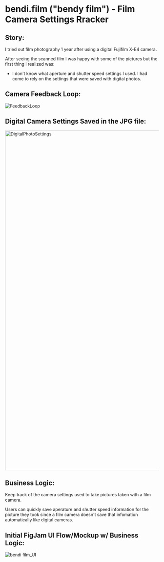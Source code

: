 # bendi.film ("bendy film") - Film Camera Settings Rracker

## Story:
I tried out film photography 1 year after using a digital Fujifilm X-E4 camera.

After seeing the scanned film I was happy with some of the pictures but the first thing I realized was:
- I don't know what aperture and shutter speed settings I used. I had come to rely on the settings that were saved with digital photos.

## Camera Feedback Loop:
![FeedbackLoop](https://github.com/user-attachments/assets/4920e6d8-f51a-414f-9f6b-d9d4dc64b6aa)

## Digital Camera Settings Saved in the JPG file:
<img width="1108" alt="DigitalPhotoSettings" src="https://github.com/user-attachments/assets/a3741817-92d4-4a2b-86a4-2be3d2c47dec" />

## Business Logic:
Keep track of the camera settings used to take pictures taken with a film camera.

Users can quickly save aperature and shutter speed information for the picture they took since a film camera doesn't save that infomation automatically like digital cameras.

## Initial FigJam UI Flow/Mockup w/ Business Logic:
![bendi film_UI](https://github.com/user-attachments/assets/8f4b63b7-7e52-45b9-9458-26258eb8b2d5)




